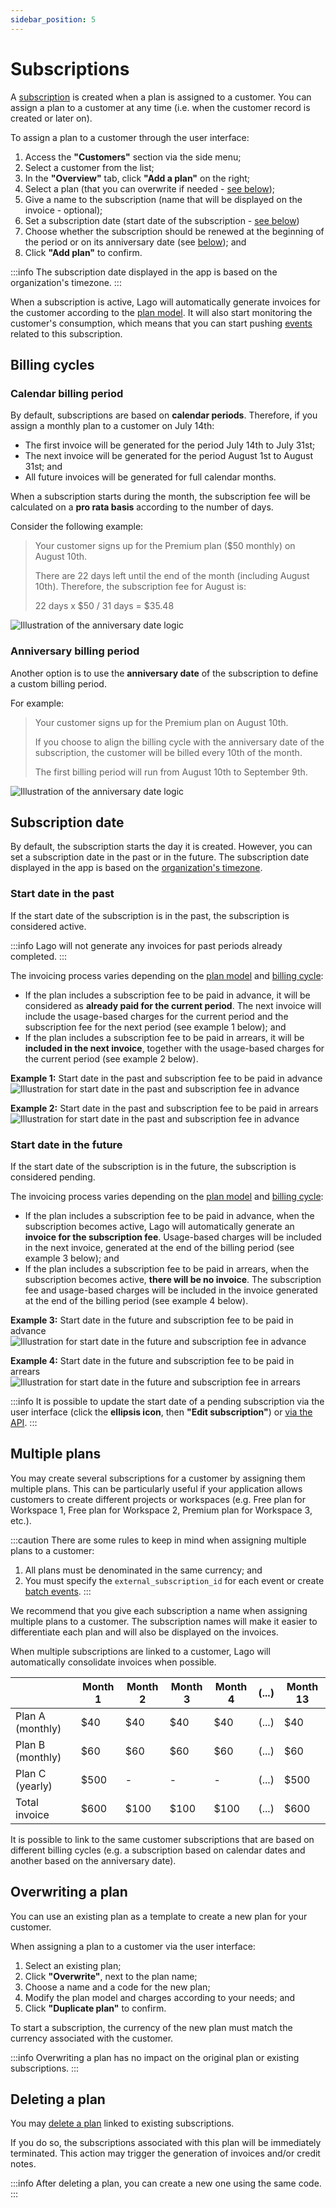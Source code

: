 ```yaml
---
sidebar_position: 5
---
```


# Subscriptions
A [subscription](../../api/subscriptions/subscription-object) is created when a plan is assigned to a customer. You can assign a plan to a customer at any time (i.e. when the customer record is created or later on).

To assign a plan to a customer through the user interface:
1. Access the **"Customers"** section via the side menu;
2. Select a customer from the list;
3. In the **"Overview"** tab, click **"Add a plan"** on the right;
4. Select a plan (that you can overwrite if needed - [see below](#overwriting-a-plan));
5. Give a name to the subscription (name that will be displayed on the invoice - optional);
6. Set a subscription date (start date of the subscription - [see below](#subscription-date))
7. Choose whether the subscription should be renewed at the beginning of the period or on its anniversary date (see [below](subscription#billing-cycles)); and
8. Click **"Add plan"** to confirm.

:::info
The subscription date displayed in the app is based on the organization's timezone.
:::

When a subscription is active, Lago will automatically generate invoices for the customer according to the [plan model](./plan-model). It will also start monitoring the customer's consumption, which means that you can start pushing [events](../../api/events/metered-event) related to this subscription.

## Billing cycles

### Calendar billing period
By default, subscriptions are based on **calendar periods**. Therefore, if you assign a monthly plan to a customer on July 14th:
- The first invoice will be generated for the period July 14th to July 31st;
- The next invoice will be generated for the period August 1st to August 31st; and
- All future invoices will be generated for full calendar months.

When a subscription starts during the month, the subscription fee will be calculated on a **pro rata basis** according to the number of days.

Consider the following example:

>Your customer signs up for the Premium plan ($50 monthly) on August 10th.
>
>There are 22 days left until the end of the month (including August 10th). Therefore, the subscription fee for August is:
>
>22 days x $50 / 31 days = $35.48

![Illustration of the anniversary date logic](../../../static/img/calendar-date.png)

### Anniversary billing period
Another option is to use the **anniversary date** of the subscription to define a custom billing period.

For example:

>Your customer signs up for the Premium plan on August 10th.
>
>If you choose to align the billing cycle with the anniversary date of the subscription, the customer will be billed every 10th of the month.
>
>The first billing period will run from August 10th to September 9th.

![Illustration of the anniversary date logic](../../../static/img/anniversary-date.png)

## Subscription date
By default, the subscription starts the day it is created. However, you can set a subscription date in the past or in the future. The subscription date displayed in the app is based on the [organization's timezone](../../../changelog/timezones).

### Start date in the past
If the start date of the subscription is in the past, the subscription is considered active.

:::info
Lago will not generate any invoices for past periods already completed.
:::

The invoicing process varies depending on the [plan model](/docs/guide/plans/plan-model) and [billing cycle](#billing-cycles):
- If the plan includes a subscription fee to be paid in advance, it will be considered as **already paid for the current period**. The next invoice will include the usage-based charges for the current period and the subscription fee for the next period (see example 1 below); and
- If the plan includes a subscription fee to be paid in arrears, it will be **included in the next invoice**, together with the usage-based charges for the current period (see example 2 below).

**Example 1:** Start date in the past and subscription fee to be paid in advance
![Illustration for start date in the past and subscription fee in advance](../../../static/img/subscription-past-advance.png)

**Example 2:** Start date in the past and subscription fee to be paid in arrears
![Illustration for start date in the past and subscription fee in advance](../../../static/img/subscription-past-arrears.png)

### Start date in the future
If the start date of the subscription is in the future, the subscription is considered pending.

The invoicing process varies depending on the [plan model](/docs/guide/plans/plan-model) and [billing cycle](#billing-cycles):
- If the plan includes a subscription fee to be paid in advance, when the subscription becomes active, Lago will automatically generate an **invoice for the subscription fee**. Usage-based charges will be included in the next invoice, generated at the end of the billing period (see example 3 below); and
- If the plan includes a subscription fee to be paid in arrears, when the subscription becomes active, **there will be no invoice**. The subscription fee and usage-based charges will be included in the invoice generated at the end of the billing period (see example 4 below).

**Example 3:** Start date in the future and subscription fee to be paid in advance
![Illustration for start date in the future and subscription fee in advance](../../../static/img/subscription-future-advance.png)

**Example 4:** Start date in the future and subscription fee to be paid in arrears
![Illustration for start date in the future and subscription fee in arrears](../../../static/img/subscription-future-arrears.png)

:::info
It is possible to update the start date of a pending subscription via the user interface (click the **ellipsis icon**, then **"Edit subscription"**) or [via the API](../../api/subscriptions/update-subscription).
:::

## Multiple plans
You may create several subscriptions for a customer by assigning them multiple plans. This can be particularly useful if your application allows customers to create different projects or workspaces (e.g. Free plan for Workspace 1, Free plan for Workspace 2, Premium plan for Workspace 3, etc.).

:::caution
There are some rules to keep in mind when assigning multiple plans to a customer:
1. All plans must be denominated in the same currency; and
2. You must specify the `external_subscription_id` for each event or create [batch events](../../api/events/create-batch-event).
:::

We recommend that you give each subscription a name when assigning multiple plans to a customer. The subscription names will make it easier to differentiate each plan and will also be displayed on the invoices.

When multiple subscriptions are linked to a customer, Lago will automatically consolidate invoices when possible.

|                  | Month 1 | Month 2 | Month 3 | Month 4 | (...) | Month 13 |
| ---------------- | ------- | ------- | ------- | ------- | ----- | -------- |
| Plan A (monthly) | $40     | $40     | $40     | $40     | (...) | $40      |
| Plan B (monthly) | $60     | $60     | $60     | $60     | (...) | $60      |
| Plan C (yearly)  | $500    | -       | -       | -       | (...) | $500     |
| Total invoice    | $600    | $100    | $100    | $100    | (...) | $600     |

It is possible to link to the same customer subscriptions that are based on different billing cycles (e.g. a subscription based on calendar dates and another based on the anniversary date).

## Overwriting a plan
You can use an existing plan as a template to create a new plan for your customer.

When assigning a plan to a customer via the user interface:
1. Select an existing plan;
2. Click **"Overwrite"**, next to the plan name;
3. Choose a name and a code for the new plan;
4. Modify the plan model and charges according to your needs; and
5. Click **"Duplicate plan"** to confirm.

To start a subscription, the currency of the new plan must match the currency associated with the customer.

:::info
Overwriting a plan has no impact on the original plan or existing subscriptions.
:::

## Deleting a plan
You may [delete a plan](../../api/plans/destroy-plan) linked to existing subscriptions.

If you do so, the subscriptions associated with this plan will be immediately terminated. This action may trigger the generation of invoices and/or credit notes.

:::info
After deleting a plan, you can create a new one using the same code.
:::